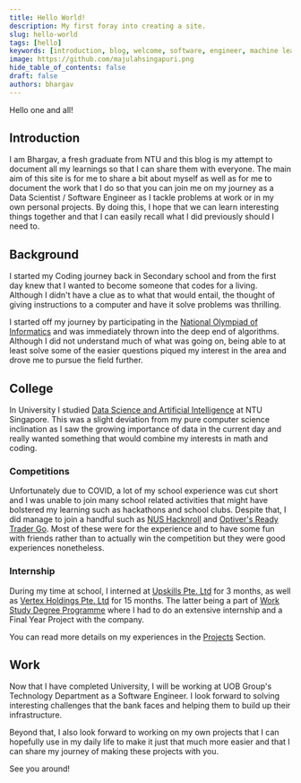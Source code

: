 ```yaml
---
title: Hello World!
description: My first foray into creating a site.
slug: hello-world
tags: [hello]
keywords: [introduction, blog, welcome, software, engineer, machine learning]
image: https://github.com/majulahsingapuri.png
hide_table_of_contents: false
draft: false
authors: bhargav
---
```


Hello one and all!

<!-- truncate -->

## Introduction

I am Bhargav, a fresh graduate from NTU and this blog is my attempt to document all my learnings so that I can share them with everyone.
The main aim of this site is for me to share a bit about myself as well as for me to document the work that I do so that you can join me on my journey as a Data Scientist / Software Engineer as I tackle problems at work or in my own personal projects.
By doing this, I hope that we can learn interesting things together and that I can easily recall what I did previously should I need to.

## Background

I started my Coding journey back in Secondary school and from the first day knew that I wanted to become someone that codes for a living.
Although I didn't have a clue as to what that would entail, the thought of giving instructions to a computer and have it solve problems was thrilling.

I started off my journey by participating in the [National Olympiad of Informatics](https://noisg.comp.nus.edu.sg/noi/) and was immediately thrown into the deep end of algorithms.
Although I did not understand much of what was going on, being able to at least solve some of the easier questions piqued my interest in the area and drove me to pursue the field further.

## College

In University I studied [Data Science and Artificial Intelligence](https://www.ntu.edu.sg/education/undergraduate-programme/bachelor-of-science-in-data-science-artificial-intelligence) at NTU Singapore.
This was a slight deviation from my pure computer science inclination as I saw the growing importance of data in the current day and really wanted something that would combine my interests in math and coding.

### Competitions

Unfortunately due to COVID, a lot of my school experience was cut short and I was unable to join many school related activities that might have bolstered my learning such as hackathons and school clubs.
Despite that, I did manage to join a handful such as [NUS Hacknroll](https://hacknroll.nushackers.org/) and [Optiver's Ready Trader Go](https://readytradergo.optiver.com/).
Most of these were for the experience and to have some fun with friends rather than to actually win the competition but they were good experiences nonetheless.

### Internship

During my time at school, I interned at [Upskills Pte. Ltd](https://upskills.com) for 3 months, as well as [Vertex Holdings Pte. Ltd](https://vertexholdings.com) for 15 months.
The latter being a part of [Work Study Degree Programme](https://www.skillsfuture.gov.sg/workstudy/wsdeg) where I had to do an extensive internship and a Final Year Project with the company.

You can read more details on my experiences in the [Projects](/projects) Section.

## Work

Now that I have completed University, I will be working at UOB Group's Technology Department as a Software Engineer.
I look forward to solving interesting challenges that the bank faces and helping them to build up their infrastructure.

Beyond that, I also look forward to working on my own projects that I can hopefully use in my daily life to make it just that much more easier and that I can share my journey of making these projects with you.

See you around!
